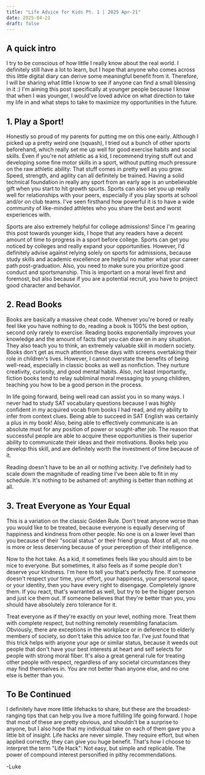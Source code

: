 ```yaml
---
title: "Life Advice for Kids Pt. 1 | 2025 Apr-21"
date: 2025-04-21
draft: false
---
```


## A quick intro

I try to be conscious of how little I really know about the real world. I definitely still have a lot to learn, but I hope that anyone who comes across this little digital diary can derive some meaningful benefit from it. Therefore, I will be sharing what little I know to see if anyone can find a small blessing in it :) I'm aiming this post specifically at younger people because I know that when I was younger, I would've loved advice on what direction to take my life in and what steps to take to maximize my opportunities in the future.

## 1. Play a Sport!
Honestly so proud of my parents for putting me on this one early. Although I picked up a pretty weird one (squash), I tried out a bunch of other sports beforehand, which really set me up well for good exercise habits and social skills. Even if you're not athletic as a kid, I recommend trying stuff out and developing some fine motor skills in a sport, without putting much pressure on the raw athletic ability: That stuff comes in pretty well as you grow. Speed, strength, and agility can all definitely be trained. Having a solid technical foundation in really any sport from an early age is an unbelievable gift when you start to hit growth spurts. Sports can also set you up really well for relationships with your peers, especially if you play sports at school and/or on club teams. I've seen firsthand how powerful it is to have a wide community of like-minded athletes who you share the best and worst experiences with. 

Sports are also extremely helpful for college admissions! Since I'm gearing this post towards younger kids, I hope that any readers have a decent amount of time to progress in a sport before college. Sports can get you noticed by colleges and really expand your opportunities. However, I'd definitely advise against relying solely on sports for admissions, because study skills and academic excellence are helpful no matter what your career path post-graduation. Also, you need to make sure you prioritize good conduct and sportsmanship. This is important on a moral level first and foremost, but also because if you are a potential recruit, you have to project good character and behavior. 

## 2. Read Books
Books are basically a massive cheat code. Whenver you're bored or really feel like you have nothing to do, reading a book is 100% the best option, second only rarely to exercise. Reading books exponentially improves your knowledge and the amount of facts that you can draw on in any situation. They also teach you to think, an extremely valuable skill in modern society. Books don't get as much attention these days with screens overtaking their role in children's lives. However, I cannot overstate the benefits of being well-read, especially in classic books as well as nonfiction. They nurture creativity, curiosity, and good mental habits. Also, not least importantly, fiction books tend to relay subliminal moral messaging to young children, teaching you how to be a good person in the process.

In life going forward, being well read can assist you in so many ways. I never had to study SAT vocabulary questions because I was highly confident in my acquired vocab from books I had read, and my ability to infer from context clues. Being able to succeed in SAT English was certainly a plus in my book! Also, being able to effectively communicate is an absolute must for any position of power or sought-after job. The reason that successful people are able to acquire these opportunities is their superior ability to communicate their ideas and their motivations. Books help you develop this skill, and are definitely worth the investment of time because of it. 

Reading doesn't have to be an all or nothing activity. I've definitely had to scale down the magnitude of reading time I've been able to fit in my schedule. It's nothing to be ashamed of: anything is better than nothing at all.

## 3. Treat Everyone as Your Equal
This is a variation on the classic Golden Rule. Don't treat anyone worse than you would like to be treated, because everyone is equally deserving of happiness and kindness from other people. No one is on a lower level than you because of their "social status" or their friend group. Most of all, no one is more or less deserving because of your perception of their intelligence.

Now to the hot take. As a kid, it sometimes feels like you should aim to be nice to everyone. But sometimes, it also feels as if some people don't deserve your kindness. I'm here to tell you that's perfectly fine. If someone doesn't respect your time, your effort, your happiness, your personal space, or your identity, then you have every right to disengage. Completely ignore them. If you react, that's warranted as well, but try to be the bigger person and just ice them out. If someone believes that they're better than you, you should have absolutely zero tolerance for it. 

Treat everyone as if they're exactly on your level, nothing more. Treat them with complete respect, but nothing remotely resembling fanatacism. Obviously, there are exceptions in the workplace or in deference to elderly members of society, so don't take this advice too far. I've just found that this trick helps with anyone your age or similar status, because it weeds out people that don't have your best interests at heart and self selects for people with strong moral fiber. It's also a great general rule for treating other people with respect, regardless of any societal circumstances they may find themselves in. You are not better than anyone else, and no one else is better than you.

## To Be Continued
I definitely have more little lifehacks to share, but these are the broadest-ranging tips that can help you live a more fulfilling life going forward. I hope that most of these are pretty obvious, and shouldn't be a surprise to anyone, but I also hope that my individual take on each of them gave you a little bit of insight. Life hacks are never simple. They require effort, but when applied correctly, they can give you huge benefit. That's how I choose to interpret the term "Life Hack": Not easy, but simple and replicable. The power of compound interest personified in pithy recommendations. 

-Luke